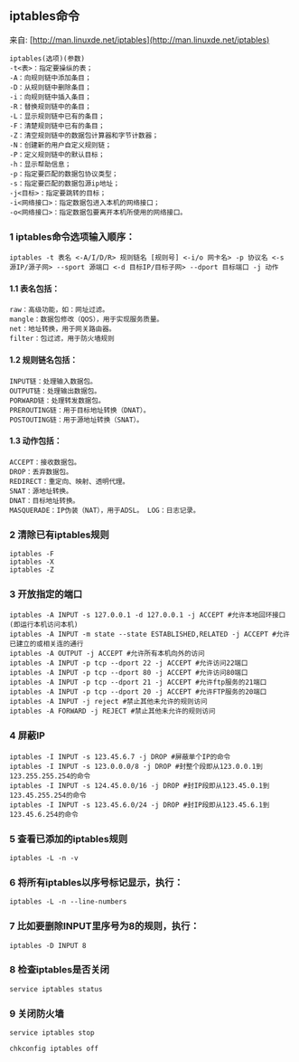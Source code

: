 ## iptables命令
来自: [http://man.linuxde.net/iptables](http://man.linuxde.net/iptables)
```
iptables(选项)(参数)
-t<表>：指定要操纵的表；
-A：向规则链中添加条目；
-D：从规则链中删除条目；
-i：向规则链中插入条目；
-R：替换规则链中的条目；
-L：显示规则链中已有的条目；
-F：清楚规则链中已有的条目；
-Z：清空规则链中的数据包计算器和字节计数器；
-N：创建新的用户自定义规则链；
-P：定义规则链中的默认目标；
-h：显示帮助信息；
-p：指定要匹配的数据包协议类型；
-s：指定要匹配的数据包源ip地址；
-j<目标>：指定要跳转的目标；
-i<网络接口>：指定数据包进入本机的网络接口；
-o<网络接口>：指定数据包要离开本机所使用的网络接口。
```

### 1 iptables命令选项输入顺序：
```
iptables -t 表名 <-A/I/D/R> 规则链名 [规则号] <-i/o 网卡名> -p 协议名 <-s 源IP/源子网> --sport 源端口 <-d 目标IP/目标子网> --dport 目标端口 -j 动作
```

#### 1.1 表名包括：
```
raw：高级功能，如：网址过滤。
mangle：数据包修改（QOS），用于实现服务质量。
net：地址转换，用于网关路由器。
filter：包过滤，用于防火墙规则
```
#### 1.2 规则链名包括：
```
INPUT链：处理输入数据包。
OUTPUT链：处理输出数据包。
PORWARD链：处理转发数据包。
PREROUTING链：用于目标地址转换（DNAT）。
POSTOUTING链：用于源地址转换（SNAT）。
```
#### 1.3 动作包括：
```
ACCEPT：接收数据包。
DROP：丢弃数据包。
REDIRECT：重定向、映射、透明代理。
SNAT：源地址转换。
DNAT：目标地址转换。
MASQUERADE：IP伪装（NAT），用于ADSL。 LOG：日志记录。
```
### 2 清除已有iptables规则
```
iptables -F
iptables -X
iptables -Z
```

### 3 开放指定的端口
```
iptables -A INPUT -s 127.0.0.1 -d 127.0.0.1 -j ACCEPT #允许本地回环接口(即运行本机访问本机)
iptables -A INPUT -m state --state ESTABLISHED,RELATED -j ACCEPT #允许已建立的或相关连的通行
iptables -A OUTPUT -j ACCEPT #允许所有本机向外的访问
iptables -A INPUT -p tcp --dport 22 -j ACCEPT #允许访问22端口
iptables -A INPUT -p tcp --dport 80 -j ACCEPT #允许访问80端口
iptables -A INPUT -p tcp --dport 21 -j ACCEPT #允许ftp服务的21端口
iptables -A INPUT -p tcp --dport 20 -j ACCEPT #允许FTP服务的20端口
iptables -A INPUT -j reject #禁止其他未允许的规则访问
iptables -A FORWARD -j REJECT #禁止其他未允许的规则访问
```

### 4 屏蔽IP
```
iptables -I INPUT -s 123.45.6.7 -j DROP #屏蔽单个IP的命令
iptables -I INPUT -s 123.0.0.0/8 -j DROP #封整个段即从123.0.0.1到123.255.255.254的命令
iptables -I INPUT -s 124.45.0.0/16 -j DROP #封IP段即从123.45.0.1到123.45.255.254的命令
iptables -I INPUT -s 123.45.6.0/24 -j DROP #封IP段即从123.45.6.1到123.45.6.254的命令
```

### 5 查看已添加的iptables规则
```
iptables -L -n -v
```

### 6 将所有iptables以序号标记显示，执行：
```
iptables -L -n --line-numbers
```

### 7 比如要删除INPUT里序号为8的规则，执行：
```
iptables -D INPUT 8
```

### 8 检查iptables是否关闭
```
service iptables status
```

### 9 关闭防火墙
```
service iptables stop

chkconfig iptables off
```
